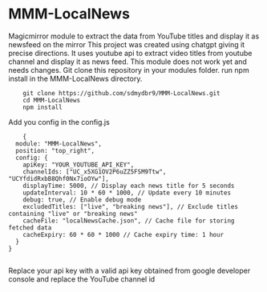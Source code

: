 # MMM-LocalNews
Magicmirror module to extract the data from YouTube titles and display it as newsfeed on the mirror
This project was created using chatgpt giving it precise directions. 
It uses youtube api to extract video titles from youtube channel and display it as news feed. 
This module does not work yet and needs changes. 
Git clone this repository in your modules folder.
run npm install in the MMM-LocalNews directory.

``` 
    git clone https://github.com/sdmydbr9/MMM-LocalNews.git
    cd MMM-LocalNews
    npm install
```
Add you config in the config.js
``` 
    {
  module: "MMM-LocalNews",
  position: "top_right",
  config: {
    apiKey: "YOUR_YOUTUBE_API_KEY",
    channelIds: ["UC_x5XG1OV2P6uZZ5FSM9Ttw", "UCYfdidRxbB8Qhf0Nx7ioOYw"],
    displayTime: 5000, // Display each news title for 5 seconds
    updateInterval: 10 * 60 * 1000, // Update every 10 minutes
    debug: true, // Enable debug mode
    excludedTitles: ["live", "breaking news"], // Exclude titles containing "live" or "breaking news"
    cacheFile: "localNewsCache.json", // Cache file for storing fetched data
    cacheExpiry: 60 * 60 * 1000 // Cache expiry time: 1 hour
  }
}


```

Replace your api key with a valid api key obtained from google developer console and replace the YouTube channel id 
